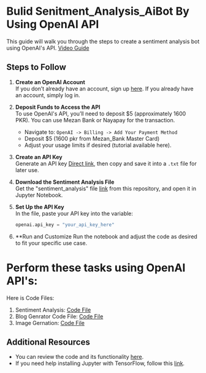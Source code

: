 # Bulid Senitment_Analysis_AiBot By Using OpenAI API

This guide will walk you through the steps to create a sentiment analysis bot using OpenAI's API.
[Video Guide](https://youtu.be/mQ50on8GrFI?si=XjUReT56CvdogXOc)

## Steps to Follow

1. **Create an OpenAI Account**  
   If you don’t already have an account, sign up [here](https://platform.openai.com/). If you already have an account, simply log in.

2. **Deposit Funds to Access the API**  
   To use OpenAI's API, you’ll need to deposit $5 (approximately 1600 PKR). You can use Mezan Bank or Nayapay for the transaction.  
   - Navigate to: `OpenAI -> Billing -> Add Your Payment Method`
   - Deposit $5 (1600 pkr from Mezan_Bank Master Card) 
   - Adjust your usage limits if desired (tutorial available here).

3. **Create an API Key**  
   Generate an API key [Direct link](https://platform.openai.com/settings/organization/api-keys), then copy and save it into a `.txt` file for later use.

4. **Download the Sentiment Analysis File**  
   Get the "sentiment_analysis" file [link](https://github.com/awaisqarni2/Senitment_Analysis_By_Using_OpenAI_API/blob/main/Sentiment_Analysis.ipynb) from this repository, and open it in Jupyter Notebook.

5. **Set Up the API Key**  
   In the file, paste your API key into the variable:  
   ```python
   openai.api_key = "your_api_key_here"

6. **Run and Customize
   Run the notebook and adjust the code as desired to fit your specific use case.
   
# Perform these tasks using OpenAI API's:
Here is Code Files:
   1. Sentiment Analysis: [Code File](https://github.com/awaisqarni2/Senitment_Analysis_By_Using_OpenAI_API/blob/main/Sentiment_Analysis.ipynb)
   2. Blog Genrator Code File: [Code File](https://github.com/awaisqarni2/Senitment_Analysis_By_Using_OpenAI_API/blob/main/generate_blog.ipynb)
   3. Image Gernation: [Code File](https://github.com/awaisqarni2/Senitment_Analysis_By_Using_OpenAI_API/blob/main/Image%20Gerneration%20using%20DELL-E.ipynb)


## Additional Resources
   - You can review the code and its functionality [here](https://github.com/awaisqarni2/Senitment_Analysis_By_Using_OpenAI_API/blob/main/Explain_Senitment_Analysis_Code.pdf).
   - If you need help installing Jupyter with TensorFlow, follow this [link](https://github.com/awaisqarni2/Jupyter-with-TensorFlow-Installation_Guide/tree/main).
